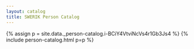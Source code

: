 ```yaml
---
layout: catalog
title: SWERIK Person Catalog
---
```

{% assign p = site.data._person-catalog.i-BCiY4VtviNcVs4r1Gb3Js4 %}
{% include person-catalog.html p=p %}

